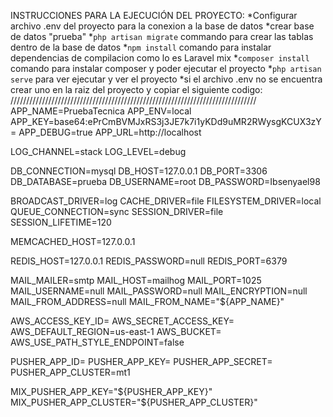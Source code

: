 INSTRUCCIONES PARA LA EJECUCIÓN DEL PROYECTO:
*Configurar archivo .env del proyecto para la conexion a la base de datos
*crear base de datos "prueba"
*`php artisan migrate` commando para crear las tablas dentro de la base de datos
*`npm install` comando para instalar dependencias de compilacion como lo es Laravel mix
*`composer install` comando para instalar composer y poder ejecutar el proyecto
*`php artisan serve` para ver ejecutar y ver el proyecto
*si el archivo .env no se encuentra crear uno en la raiz del proyecto y copiar el siguiente codigo:
//////////////////////////////////////////////////////////////////////////////
APP_NAME=PruebaTecnica
APP_ENV=local
APP_KEY=base64:ePrCmBVMJxRS3j3JE7k7i1yKDd9uMR2RWysgKCUX3zY=
APP_DEBUG=true
APP_URL=http://localhost

LOG_CHANNEL=stack
LOG_LEVEL=debug

DB_CONNECTION=mysql
DB_HOST=127.0.0.1
DB_PORT=3306
DB_DATABASE=prueba
DB_USERNAME=root
DB_PASSWORD=Ibsenyael98

BROADCAST_DRIVER=log
CACHE_DRIVER=file
FILESYSTEM_DRIVER=local
QUEUE_CONNECTION=sync
SESSION_DRIVER=file
SESSION_LIFETIME=120

MEMCACHED_HOST=127.0.0.1

REDIS_HOST=127.0.0.1
REDIS_PASSWORD=null
REDIS_PORT=6379

MAIL_MAILER=smtp
MAIL_HOST=mailhog
MAIL_PORT=1025
MAIL_USERNAME=null
MAIL_PASSWORD=null
MAIL_ENCRYPTION=null
MAIL_FROM_ADDRESS=null
MAIL_FROM_NAME="${APP_NAME}"

AWS_ACCESS_KEY_ID=
AWS_SECRET_ACCESS_KEY=
AWS_DEFAULT_REGION=us-east-1
AWS_BUCKET=
AWS_USE_PATH_STYLE_ENDPOINT=false

PUSHER_APP_ID=
PUSHER_APP_KEY=
PUSHER_APP_SECRET=
PUSHER_APP_CLUSTER=mt1

MIX_PUSHER_APP_KEY="${PUSHER_APP_KEY}"
MIX_PUSHER_APP_CLUSTER="${PUSHER_APP_CLUSTER}"
